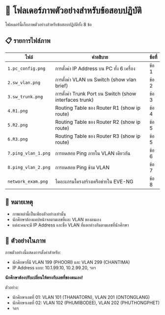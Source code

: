 # 📁 โฟลเดอร์ภาพตัวอย่างสำหรับข้อสอบปฏิบัติ

โฟลเดอร์นี้เก็บภาพตัวอย่างสำหรับข้อสอบปฏิบัติทั้ง 8 ข้อ

## 📋 รายการไฟล์ภาพ

| ไฟล์ | คำอธิบาย | ข้อที่ |
|------|----------|--------|
| `1.pc_config.png` | การตั้งค่า IP Address บน PC ทั้ง 6 เครื่อง | ข้อ 1 |
| `2.sw_vlan.png` | การตั้งค่า VLAN บน Switch (show vlan brief) | ข้อ 2 |
| `3.sw_trunk.png` | การตั้งค่า Trunk Port บน Switch (show interfaces trunk) | ข้อ 3 |
| `4.R1.png` | Routing Table ของ Router R1 (show ip route) | ข้อ 4 |
| `5.R2.png` | Routing Table ของ Router R2 (show ip route) | ข้อ 5 |
| `6.R3.png` | Routing Table ของ Router R3 (show ip route) | ข้อ 5 |
| `7.ping_vlan_1.png` | การทดสอบ Ping ภายใน VLAN เดียวกัน | ข้อ 6 |
| `8.ping_vlan_2.png` | การทดสอบ Ping ข้าม VLAN | ข้อ 7 |
| `network_exam.png` | ไดอะแกรมโครงสร้างเครือข่ายใน EVE-NG | ข้อ 8 |

## 📌 หมายเหตุ

- ภาพเหล่านี้เป็นเพียงตัวอย่างเท่านั้น
- นักศึกษาต้องแคปหน้าจอตามเลขที่และ VLAN ของตนเอง
- แต่ละคนจะมี IP Address และชื่อ VLAN ที่แตกต่างกันตามเลขที่นักศึกษา

## 🔢 ตัวอย่างในภาพ

ภาพตัวอย่างนี้แสดงการตั้งค่าสำหรับ:
- นักศึกษาที่มี VLAN 199 (PHOORI) และ VLAN 299 (CHANTIMA)
- IP Address แบบ: 10.1.99.10, 10.2.99.20, ฯลฯ

**นักศึกษาต้องปรับเปลี่ยนให้ตรงกับเลขที่ของตนเอง!**

ตัวอย่าง:
- นักศึกษาเลขที่ 01: VLAN 101 (THANATORN), VLAN 201 (ONTONGLANG)
- นักศึกษาเลขที่ 02: VLAN 102 (PHUMIBODEE), VLAN 202 (PHUTHONGPHET)
- ฯลฯ
